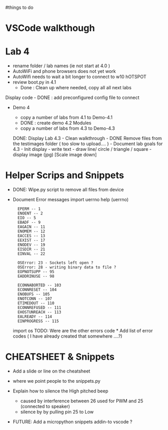 #things to do 

VSCode walkthough 
=================

Lab 4
========
* rename folder / lab names (ie not start at 4.0 )
* AutoWiFi and phone browsers does not yet work 
* AutoWifi needs to wait a bit longer to connect to w10 hOTSPOT 
* review boot.py in 4.1 
    - Done :  Clean up where needed, copy all all next labs

Display code 
    - DONE : add preconfigured config file to connect 

* Demo 4
    - copy a number of labs from 4.1 to Demo-4.1
    - DONE : create demo 4.2 Modules
    - copy a number of labs from 4.3 to Demo-4.3

    DONE: Display Lab 4.3
        - Clean walkthrough
        - DONE Remove files from the testimages folder ( too slow to upload.... )
        - Document lab goals for 4.3 
            - Init display
            - write text 
            - draw line/ circle / triangle / square 
            - display image (jpg) [Scale image down] 
            

Helper Scrips and Snippets
==========================
* DONE: Wipe.py script to remove all files from device 

* Document Error messages 
    import uerrno
    help (uerrno)

        EPERM -- 1
        ENOENT -- 2
        EIO -- 5
        EBADF -- 9
        EAGAIN -- 11
        ENOMEM -- 12
        EACCES -- 13
        EEXIST -- 17
        ENODEV -- 19
        EISDIR -- 21
        EINVAL -- 22

        OSError: 23 - Sockets left open ?
        OSError: 28 - writing binary data to file ?
        EOPNOTSUPP -- 95
        EADDRINUSE -- 98

        ECONNABORTED -- 103
        ECONNRESET -- 104
        ENOBUFS -- 105
        ENOTCONN -- 107
        ETIMEDOUT -- 110
        ECONNREFUSED -- 111
        EHOSTUNREACH -- 113
        EALREADY -- 114
        EINPROGRESS -- 115

    import os 
    TODO: Were are the other errors code 
        * Add list of error codes ( I have already created that somewhere ....?)

CHEATSHEET & Snippets 
======================
* Add a slide or line on the cheatsheet 
* where we point people to the snippets.py 

* Explain how to silence the High pitched beep 
    - caused by interference between 26 used for PWM and 25 (connected to speaker) 
    - silence by by pulling pin 25 to Low 



* FUTURE: Add a micropython snippets addin-to vscode ?


